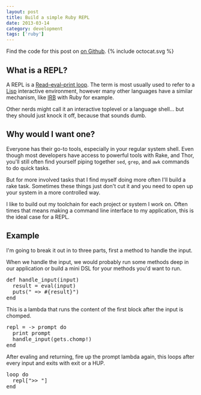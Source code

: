 ```yaml
---
layout: post
title: Build a simple Ruby REPL
date: 2013-03-14
category: development
tags: ['ruby']
---
```


<div class='callout github'>
  Find the code for this post on <a href='http://github.com/jpsilvashy/repl'>on Github</a>.
  {% include octocat.svg %}
</div>

## What is a REPL?

A REPL is a [Read–eval–print loop](http://en.wikipedia.org/wiki/Read%E2%80%93eval%E2%80%93print_loop). The term is most usually used to refer to a [Lisp](http://en.wikipedia.org/wiki/Lisp_(programming_language)) interactive environment, however many other languages have a similar mechanism, like [IRB](http://en.wikipedia.org/wiki/Interactive_Ruby_Shell) with Ruby for example.

Other nerds might call it an interactive toplevel or a language shell... but they should just knock it off, because that sounds dumb.

## Why would I want one?

Everyone has their go-to tools, especially in your regular system shell. Even though most developers have access to powerful tools with Rake, and Thor, you'll still often find yourself piping together `sed`, `grep`, and `awk` commands to do quick tasks.

But for more involved tasks that I find myself doing more often I'll build a rake task. Sometimes these things just don't cut it and you need to open up your system in a more controlled way.

I like to build out my toolchain for each project or system I work on. Often times that means making a command line interface to my application, this is the ideal case for a REPL.

## Example

I'm going to break it out in to three parts, first a method to handle the input.

When we handle the input, we would probably run some methods deep in our application or build a mini DSL for your methods you'd want to run.

<pre class="prettyprint lang-ruby">
def handle_input(input)
  result = eval(input)
  puts(" => #{result}")
end
</pre>

This is a lambda that runs the content of the first block after the input is chomped.

<pre class="prettyprint lang-ruby">
repl = -> prompt do
  print prompt
  handle_input(gets.chomp!)
end
</pre>

After evaling and returning, fire up the prompt lambda again, this loops after every input and exits with exit or a HUP.

<pre class="prettyprint lang-ruby">
loop do
  repl[">> "]
end
</pre>
